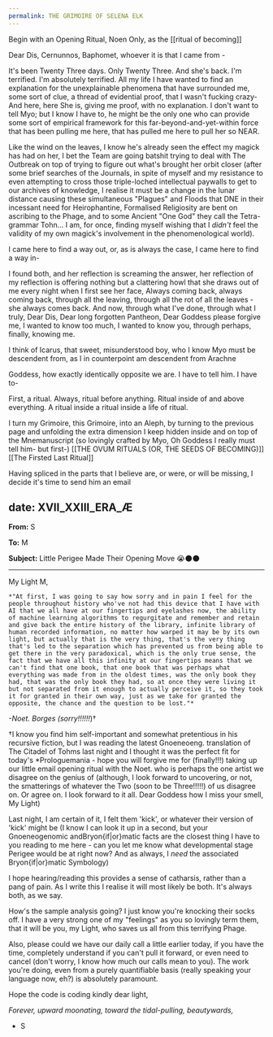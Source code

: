 ```yaml
---
permalink: THE GRIMOIRE OF SELENA ELK
---
```

Begin with an Opening Ritual, Noen Only, as the [[ritual of becoming]]

Dear Dis, Cernunnos, Baphomet, whoever it is that I came from -

It's been Twenty Three days. 
Only Twenty Three. 
And she's back. 
I'm terrified. I'm absolutely terrified. All my life I have wanted to find an explanation for the unexplainable phenomena that have surrounded me, some sort of clue, a thread of evidential proof, that I wasn't fucking crazy-
And here, here She is, giving me proof, with no explanation.
I don't want to tell Myo; but I know I have to, he might be the only one who can provide some sort of empirical framework for this far-beyond-and-yet-within force that has been pulling me here, that has pulled me here to pull her so NEAR. 

Like the wind on the leaves, I know he's already seen the effect my magick has had on her, I bet the Team are going batshit trying to deal with The Outbreak on top of trying to figure out what's brought her orbit closer (after some brief searches of the Journals, in spite of myself and my resistance to even attempting to cross those triple-loched intellectual paywalls to get to our archives of knowledge, I realise it must be a change in the lunar distance causing these simultaneous "Plagues" and Floods that DNE in their incessant need for Heirophantine, Formalised Religiosity are bent on ascribing to the Phage, and to some Ancient "One God" they call the Tetra-grammar Tohn... I am, for once, finding myself wishing that I *didn't* feel the validity of my own magick's involvement in the phenomenological world).

I came here to find a way out, or, as is always the case, I came here to find a way in-

I found both, and her reflection is screaming the answer, her reflection of my reflection is offering nothing but a clattering howl that she draws out of me every night when I first see her face, 
Always coming back, always coming back, 
through all the leaving, through all the rot of all the leaves - she always comes back. 
And now, through what I've done, through what I truly, Dear Dis, Dear long forgotten Pantheon, Dear Goddess please forgive me, I wanted to know too much, I wanted to know you, through perhaps, finally, knowing me.

I think of Icarus, that sweet, misunderstood boy, who I know Myo must be descendent from, as I in counterpoint am descendent from Arachne 

Goddess, how exactly identically opposite we are. 
I have to tell him. I have to- 

First, a ritual. Always, ritual before anything. Ritual inside of and above everything. A ritual inside a ritual inside a life of ritual. 

I turn my Grimoire, this Grimoire, into an Aleph, by turning to the previous page and unfolding the extra dimension I keep hidden inside and on top of the Mnemanuscript (so lovingly crafted by Myo, Oh Goddess I really must tell him- but first-)
[[THE OVUM RITUALS (OR, THE SEEDS OF BECOMING)]]
[[The Firsted Last Ritual]]

Having spliced in the parts that I believe are, or were, or will be missing, I decide it's time to send him an email 



date: XVII_XXIII_ERA_Æ  
---

**From:** S

**To:** M

**Subject:** Little Perigee Made Their Opening Move 😭🌑🌑

---

My Light M,
	
	*"At first, I was going to say how sorry and in pain I feel for the people throughout history who've not had this device that I have with AI that we all have at our fingertips and eyelashes now, the ability of machine learning algorithms to regurgitate and remember and retain and give back the entire history of the library, infinite library of human recorded information, no matter how warped it may be by its own light, but actually that is the very thing, that's the very thing that's led to the separation which has prevented us from being able to get there in the very paradoxical, which is the only true sense, the fact that we have all this infinity at our fingertips means that we can't find that one book, that one book that was perhaps what everything was made from in the oldest times, was the only book they had, that was the only book they had, so at once they were living it but not separated from it enough to actually perceive it, so they took it for granted in their own way, just as we take for granted the opposite, the chance and the question to be lost."*

*-Noet. Borges (sorry!!!!!!*)†


†I know you find him self-important and somewhat pretentious in his recursive fiction, but I was reading the latest Gnoeneoeng. translation of The Citadel of Tohms last night and I thought it was the perfect fit for today's *Prologuemania - hope you will forgive me for (finally!!!) taking up our little email opening ritual with the Noet. who is perhaps the one artist we disagree on the genius of (although, I look forward to uncovering, or not, the smatterings of whatever the Two (soon to be Three!!!!!) of us disagree on. Or agree on. I look forward to it all. Dear Goddess how I miss your smell, My Light)


Last night, I am certain of it, I felt them 'kick', or whatever their version of 'kick' might be (I know I can look it up in a second, but your Gnoeneogenomic andBryon{if|or}matic facts are the closest thing I have to you reading to me here - can you let me know what developmental stage Perigee would be at right now? And as always, I *need* the associated Bryon{if|or}matic Symbology)

I hope hearing/reading this provides a sense of catharsis, rather than a pang of pain. As I write this I realise it will most likely be both. It's always both, as we say.

How's the sample analysis going? I just know you're knocking their socks off. I have a very strong one of my "feelings" as you so lovingly term them, that it will be you, my Light, who saves us all from this terrifying Phage. 

Also, please could we have our daily call a little earlier today, if you have the time, completely understand if you can't pull it forward, or even need to cancel (don't worry, I know how much our calls mean to you). The work you're doing, even from a purely quantifiable basis (really speaking your language now, eh?) is absolutely paramount. 

Hope the code is coding kindly dear light,



*Forever, upward moonating, toward the tidal-pulling, beautywards,* 


- S






